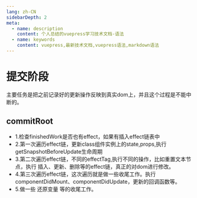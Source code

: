 ```yaml
---
lang: zh-CN
sidebarDepth: 2
meta:
  - name: description
    content: 个人总结的vuepress学习技术文档-语法
  - name: keywords
    content: vuepress,最新技术文档,vuepress语法,markdown语法
---
```


# 提交阶段
主要任务是把之前记录好的更新操作反映到真实dom上，并且这个过程是不能中断的。
## commitRoot
- 1.检查finishedWork是否也有effect，如果有插入effect链表中
- 2.第一次遍历effect链，更新class组件实例上的state,props,执行getSnapshotBeforeUpdate生命周期
- 3.第二次遍历effect链，不同的effectTag,执行不同的操作，比如重置文本节点，执行 插入、更新、删除等的effect链，真正的对dom进行修改。
- 4.第三次遍历effect链，这次遍历就是做一些收尾工作。执行componentDidMount、componentDidUpdate，更新的回调函数等。
- 5.做一些 还原变量 等的收尾工作。